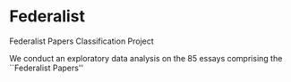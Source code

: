 Federalist
==========

Federalist Papers Classification Project

We conduct an exploratory data analysis on the 85 essays comprising the ``Federalist Papers''
